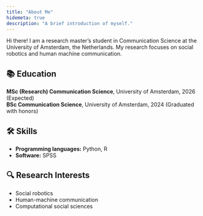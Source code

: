 ```yaml
---
title: "About Me"
hidemeta: true
description: "A brief introduction of myself."
---
```


Hi there! I am a research master’s student in Communication Science at the University of Amsterdam, the Netherlands. My research focuses on social robotics and human machine communication.

<script src="https://unpkg.com/@dotlottie/player-component@2.7.12/dist/dotlottie-player.mjs" type="module"></script>
<dotlottie-player src="https://lottie.host/1865959e-60e0-43eb-871c-9668edde5c86/Er6dfaOn5y.lottie" background="transparent" speed="1" style="width: 300px; height: 300px" loop autoplay></dotlottie-player>

## 📚 Education

**MSc (Research) Communication Science**, University of Amsterdam, 2026 (Expected)  
**BSc Communication Science**, University of Amsterdam, 2024 (Graduated with honors)

## 🛠️ Skills

- **Programming languages:** Python, R  
- **Software:** SPSS

## 🔍 Research Interests

- Social robotics
- Human-machine communication
- Computational social sciences



